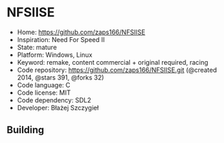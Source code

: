 # NFSIISE

- Home: https://github.com/zaps166/NFSIISE
- Inspiration: Need For Speed II
- State: mature
- Platform: Windows, Linux
- Keyword: remake, content commercial + original required, racing
- Code repository: https://github.com/zaps166/NFSIISE.git (@created 2014, @stars 391, @forks 32)
- Code language: C
- Code license: MIT
- Code dependency: SDL2
- Developer: Błażej Szczygieł

## Building
